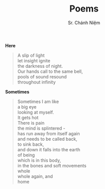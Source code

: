 ﻿---
title: Poems
author: Sr. Chánh Niệm
---

**Here**

> A slip of light <br/>
> let insight ignite <br/>
> the darkness of night.<br/>
> Our hands call to the same bell,<br/>
> pools of sound resound <br/>
> throughout infinity<br/>

**Sometimes**

> Sometimes I am like<br/>
> a big eye<br/>
> looking at myself.<br/>
> It gets hot<br/>
> There is pain<br/>
> the mind is splintered -<br/>
> has run away from itself again<br/>
> and needs to be called back,<br/>
> to sink back,<br/>
> and down it falls into the earth<br/>
> of being<br/>
> which is in this body,<br/>
> in the bones and soft movements<br/>
> whole<br/>
> whole again, and<br/>
> home<br/>
